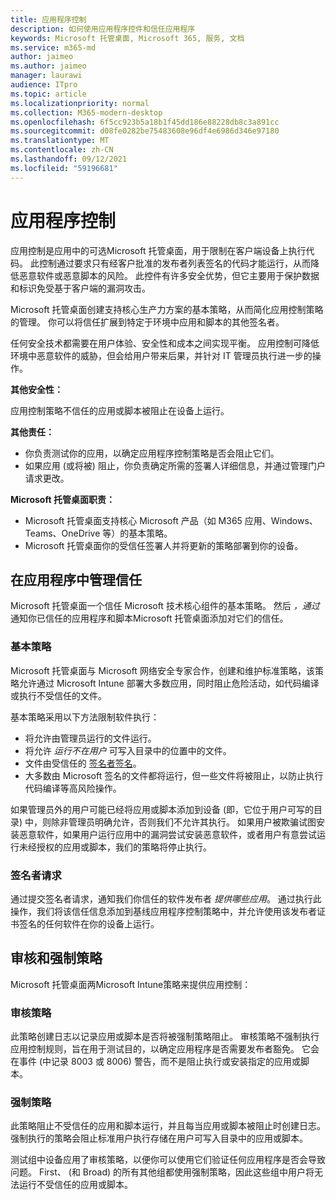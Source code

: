 ```yaml
---
title: 应用程序控制
description: 如何使用应用程序控件和信任应用程序
keywords: Microsoft 托管桌面, Microsoft 365, 服务, 文档
ms.service: m365-md
author: jaimeo
ms.author: jaimeo
manager: laurawi
audience: ITpro
ms.topic: article
ms.localizationpriority: normal
ms.collection: M365-modern-desktop
ms.openlocfilehash: 6f5cc923b5a18b1f45dd186e88228db8c3a891cc
ms.sourcegitcommit: d08fe0282be75483608e96df4e6986d346e97180
ms.translationtype: MT
ms.contentlocale: zh-CN
ms.lasthandoff: 09/12/2021
ms.locfileid: "59196681"
---
```

# <a name="app-control"></a>应用程序控制

应用控制是应用中的可选Microsoft 托管桌面，用于限制在客户端设备上执行代码。 此控制通过要求只有经客户批准的发布者列表签名的代码才能运行，从而降低恶意软件或恶意脚本的风险。 此控件有许多安全优势，但它主要用于保护数据和标识免受基于客户端的漏洞攻击。

Microsoft 托管桌面创建支持核心生产力方案的基本策略，从而简化应用控制策略的管理。 你可以将信任扩展到特定于环境中应用和脚本的其他签名者。 


任何安全技术都需要在用户体验、安全性和成本之间实现平衡。 应用控制可降低环境中恶意软件的威胁，但会给用户带来后果，并针对 IT 管理员执行进一步的操作。

**其他安全性：**

应用控制策略不信任的应用或脚本被阻止在设备上运行。

**其他责任：**

- 你负责测试你的应用，以确定应用程序控制策略是否会阻止它们。
- 如果应用 (或将被) 阻止，你负责确定所需的签署人详细信息，并通过管理门户请求更改。

**Microsoft 托管桌面职责：**

- Microsoft 托管桌面支持核心 Microsoft 产品（如 M365 应用、Windows、Teams、OneDrive 等）的基本策略。
- Microsoft 托管桌面你的受信任签署人并将更新的策略部署到你的设备。


## <a name="managing-trust-in-applications"></a>在应用程序中管理信任

Microsoft 托管桌面一个信任 Microsoft 技术核心组件的基本策略。 然后 *，通过* 通知你已信任的应用程序和脚本Microsoft 托管桌面添加对它们的信任。

### <a name="base-policy"></a>基本策略

Microsoft 托管桌面与 Microsoft 网络安全专家合作，创建和维护标准策略，该策略允许通过 Microsoft Intune 部署大多数应用，同时阻止危险活动，如代码编译或执行不受信任的文件。

基本策略采用以下方法限制软件执行：

- 将允许由管理员运行的文件运行。
- 将允许 *运行不在用户* 可写入目录中的位置中的文件。
- 文件由受信任的 [签名者签名](#signer-requests)。
- 大多数由 Microsoft 签名的文件都将运行，但一些文件将被阻止，以防止执行代码编译等高风险操作。


如果管理员外的用户可能已经将应用或脚本添加到设备 (即，它位于用户可写的目录) 中，则除非管理员明确允许，否则我们不允许其执行。 如果用户被欺骗试图安装恶意软件，如果用户运行应用中的漏洞尝试安装恶意软件，或者用户有意尝试运行未经授权的应用或脚本，我们的策略将停止执行。

### <a name="signer-requests"></a>签名者请求

通过提交签名者请求，通知我们你信任的软件发布者 *提供哪些应用*。 通过执行此操作，我们将该信任信息添加到基线应用程序控制策略中，并允许使用该发布者证书签名的任何软件在你的设备上运行。

## <a name="audit-and-enforced-policies"></a>审核和强制策略

Microsoft 托管桌面两Microsoft Intune策略来提供应用控制：

### <a name="audit-policy"></a>审核策略
此策略创建日志以记录应用或脚本是否将被强制策略阻止。 审核策略不强制执行应用控制规则，旨在用于测试目的，以确定应用程序是否需要发布者豁免。 它会在事件 (中记录 8003 或 8006) 警告，而不是阻止执行或安装指定的应用或脚本。

### <a name="enforced-policy"></a>强制策略
此策略阻止不受信任的应用和脚本运行，并且每当应用或脚本被阻止时创建日志。 强制执行的策略会阻止标准用户执行存储在用户可写入目录中的应用或脚本。

测试组中设备应用了审核策略，以便你可以使用它们验证任何应用程序是否会导致问题。 First、 (和 Broad) 的所有其他组都使用强制策略，因此这些组中用户将无法运行不受信任的应用或脚本。







